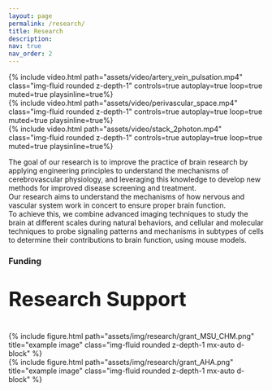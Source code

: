 ```yaml
---
layout: page
permalink: /research/
title: Research
description:
nav: true
nav_order: 2
---
```

<div class="row mt-3">
    <div class="col-sm mt-3 mt-md-0">
        {% include video.html path="assets/video/artery_vein_pulsation.mp4" class="img-fluid rounded z-depth-1" controls=true autoplay=true loop=true muted=true playsinline=true%}
    </div>
    <div class="col-sm mt-3 mt-md-0">
        {% include video.html path="assets/video/perivascular_space.mp4" class="img-fluid rounded z-depth-1" controls=true autoplay=true loop=true muted=true playsinline=true%}
    </div>
    <div class="col-sm mt-3 mt-md-0">
        {% include video.html path="assets/video/stack_2photon.mp4" class="img-fluid rounded z-depth-1" controls=true autoplay=true loop=true muted=true playsinline=true%}
    </div>
</div>

The goal of our research is to improve the practice of brain research by applying engineering principles to understand the mechanisms of cerebrovascular physiology, and leveraging this knowledge to develop new methods for improved disease screening and treatment.  <br>
Our research aims to understand the mechanisms of how nervous and vascular system work in concert to ensure proper brain function. <br>
To achieve this, we combine advanced imaging techniques to study the brain at different scales during natural behaviors, and cellular and molecular techniques to probe signaling patterns and mechanisms in subtypes of cells to determine their contributions to brain function, using mouse models. <br>


### **Funding**

<div class="caption">
    <p style = "font-size:40px"><strong> Research Support </strong> </p>
</div>
<div class="row mt-3">
    <div class="col-sm mt-3 mt-md-0">
          {% include figure.html path="assets/img/research/grant_MSU_CHM.png" title="example image" class="img-fluid rounded z-depth-1 mx-auto d-block" %}
    </div>
    <div class="col-sm mt-3 mt-md-0">
          {% include figure.html path="assets/img/research/grant_AHA.png" title="example image" class="img-fluid rounded z-depth-1 mx-auto d-block" %}
    </div>
</div>

